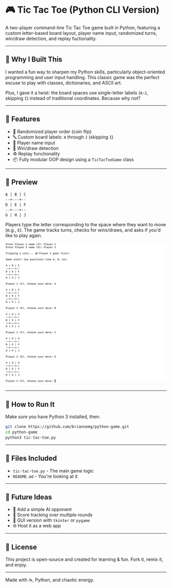 # 🎮 Tic Tac Toe (Python CLI Version)

A two-player command-line Tic Tac Toe game built in Python, featuring a custom letter-based board layout, player name input, randomized turns, win/draw detection, and replay fuctionality.

---

## 🤔 Why I Built This

I wanted a fun way to sharpen my Python skills, particularly object-oriented programming and user input handling. This classic game was the perfect excuse to play with classes, dictionaries, and ASCII art.

Plus, I gave it a twist: the board spaces use single-letter labels (`A`-`J`, skipping `I`) instead of traditional coordinates. Because why not?

---

## 🧠 Features

- 🎲 Randomized player order (coin flip)
- 🔤 Custom board labels: `A` through `J` (skipping `I`)
- 👤 Player name input
- 🧠 Win/draw detection
- ♻️ Replay functionality
- 📦 Fully modular OOP design using a `TicTacToeGame` class

---

## 📸 Preview

```
A | B | C
--+---+--
D | E | F
--+---+--
G | H | J
```

Players type the letter corresponding to the space where they want to move (e.g., `E`). The game tracks turns, checks for wins/draws, and asks if you'd like to play again.

![Tic Tac Toe Demo](tic-tac-toe-demo.png)

---

## 🚀 How to Run It

Make sure you have Python 3 installed, then:

```bash
git clone https://github.com/briannemg/python-game.git
cd python-game
python3 tic-tac-toe.py
```

---

## 🧾 Files Included

- `tic-tac-toe.py` - The main game logic
- `README.md` - You're looking at it

---

## 🔮 Future Ideas

- 🤖 Add a simple AI opponent
- 🧮 Score tracking over multiple rounds
- 🎨 GUI version with `tkinter` or `pygame`
- 🌐 Host it as a web app

---

## 📄 License

This project is open-source and created for learning & fun. Fork it, remix it, and enjoy.

---

Made with ☕, Python, and chaotic energy.
